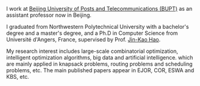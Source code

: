 I work at [Beijing University of Posts and Telecommunications (BUPT)](https://www.bupt.edu.cn/) as an assistant professor now in Beijing. 

I graduated from Northwestern Polytechnical University with a bachelor's degree and a master's degree, and a Ph.D in Computer Science from Université d'Angers, France, supervised by Prof. [Jin-Kao Hao](https://leria-info.univ-angers.fr/~jinkao.hao/). 

My research interest includes large-scale combinatorial optimization, intelligent optimization algorithms, big data and artificial intelligence. which are mainly applied in knapsack problems, routing problems and scheduling problems, etc. The main published papers appear in EJOR, COR, ESWA and KBS, etc. 

<!--
I have received several research grants from National Science Foundation of China (NSFC) and Zhongxing Telecommunication Equipment Corporation (ZTE), etc.
-->